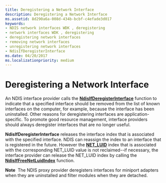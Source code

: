 ```yaml
---
title: Deregistering a Network Interface
description: Deregistering a Network Interface
ms.assetid: 8d290a6a-008d-434b-bcbf-c4efade3d017
keywords:
- NDIS network interfaces WDK , deregistering
- network interfaces WDK , deregistering
- deregistering network interfaces
- removing network interfaces
- unregistering network interfaces
- NdisIfDeregisterInterface
ms.date: 04/20/2017
ms.localizationpriority: medium
---
```


# Deregistering a Network Interface





An NDIS interface provider calls the [**NdisIfDeregisterInterface**](/windows-hardware/drivers/ddi/ndis/nf-ndis-ndisifderegisterinterface) function to indicate that a specified interface should be removed from the list of known interfaces on the computer, for example, because the interface has been uninstalled. Other reasons for deregistering interfaces are application-specific. To promote good resource management, interface providers should always deregister interfaces that are no longer useful.

**NdisIfDeregisterInterface** releases the interface index that is associated with the specified interface. NDIS can reassign the index to an interface that is registered in the future. However the [**NET\_LUID**](/windows/desktop/api/ifdef/ns-ifdef-net_luid_lh) index that is associated with the corresponding NET\_LUID value is not reclaimed--if necessary, the interface provider can release the NET\_LUID index by calling the [**NdisIfFreeNetLuidIndex**](/windows-hardware/drivers/ddi/ndis/nf-ndis-ndisiffreenetluidindex) function.

**Note**  The NDIS proxy provider deregisters interfaces for miniport adapters when they are uninstalled and filter modules when they are detached.

 

 

